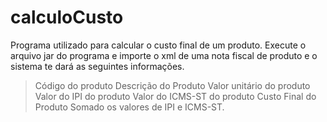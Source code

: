 # calculoCusto
Programa utilizado para calcular o custo final de um produto.
Execute o arquivo jar do programa e importe o xml de uma nota fiscal de produto e o sistema te dará as seguintes informações.
  > Código do produto
  > Descrição do Produto
  > Valor unitário do produto
  > Valor do IPI do produto
  > Valor do ICMS-ST do produto
  > Custo Final do Produto Somado os valores de IPI e ICMS-ST.

